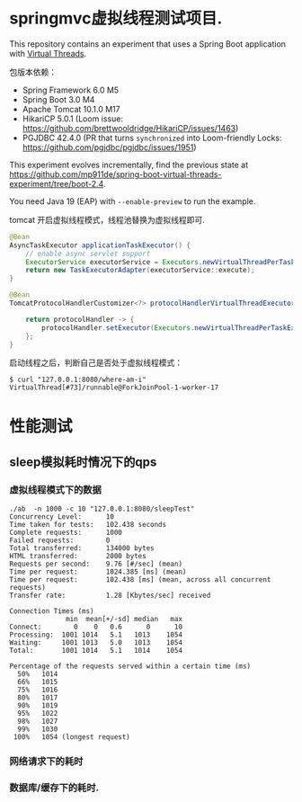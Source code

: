 springmvc虚拟线程测试项目.
======================================================================

This repository contains an experiment that uses a Spring Boot application with [Virtual Threads](https://wiki.openjdk.java.net/display/loom/Main).

包版本依赖：

* Spring Framework 6.0 M5
* Spring Boot 3.0 M4
* Apache Tomcat 10.1.0 M17
* HikariCP 5.0.1 (Loom issue: https://github.com/brettwooldridge/HikariCP/issues/1463)
* PGJDBC 42.4.0 (PR that turns `synchronized` into Loom-friendly Locks: https://github.com/pgjdbc/pgjdbc/issues/1951)
 
This experiment evolves incrementally, find the previous state at https://github.com/mp911de/spring-boot-virtual-threads-experiment/tree/boot-2.4. 

You need Java 19 (EAP) with `--enable-preview` to run the example. 


tomcat 开启虚拟线程模式，线程池替换为虚拟线程即可. 
```java
@Bean
AsyncTaskExecutor applicationTaskExecutor() {
    // enable async servlet support
    ExecutorService executorService = Executors.newVirtualThreadPerTaskExecutor();
    return new TaskExecutorAdapter(executorService::execute);
}

@Bean
TomcatProtocolHandlerCustomizer<?> protocolHandlerVirtualThreadExecutorCustomizer() {

    return protocolHandler -> {
        protocolHandler.setExecutor(Executors.newVirtualThreadPerTaskExecutor());
    };
}
```

启动线程之后，判断自己是否处于虚拟线程模式：
```aidl
$ curl "127.0.0.1:8080/where-am-i"
VirtualThread[#73]/runnable@ForkJoinPool-1-worker-17
```

# 性能测试
## sleep模拟耗时情况下的qps
### 虚拟线程模式下的数据
```aidl
./ab  -n 1000 -c 10 "127.0.0.1:8080/sleepTest"
Concurrency Level:      10
Time taken for tests:   102.438 seconds
Complete requests:      1000
Failed requests:        0
Total transferred:      134000 bytes
HTML transferred:       2000 bytes
Requests per second:    9.76 [#/sec] (mean)
Time per request:       1024.385 [ms] (mean)
Time per request:       102.438 [ms] (mean, across all concurrent requests)
Transfer rate:          1.28 [Kbytes/sec] received

Connection Times (ms)
              min  mean[+/-sd] median   max
Connect:        0    0   0.6      0      10
Processing:  1001 1014   5.1   1013    1054
Waiting:     1001 1013   5.0   1013    1054
Total:       1001 1014   5.1   1014    1054

Percentage of the requests served within a certain time (ms)
  50%   1014
  66%   1015
  75%   1016
  80%   1017
  90%   1019
  95%   1022
  98%   1027
  99%   1030
 100%   1054 (longest request)
```

### 网络请求下的耗时


### 数据库/缓存下的耗时.
